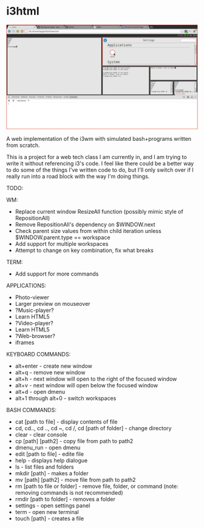 i3html
======

![image](img/i3.png)

A web implementation of the i3wm with simulated bash+programs written from scratch.

This is a project for a web tech class I am currently in, and I am trying to write it without referencing i3's code. I feel like there could be a better way to do some of the things I've written code to do, but I'll only switch over if I really run into a road block with the way I'm doing things.

TODO:

WM:
 - Replace current window ResizeAll function (possibly mimic style of RepositionAll)
 - Remove RepositionAll's dependency on $WINDOW.next
  - Check parent size values from within child iteration unless $WINDOW.parent.type == workspace
 - Add support for multiple workspaces
  - Attempt to change on key combination, fix what breaks
  
TERM:
 - Add support for more commands
 
APPLICATIONS:
 - Photo-viewer
  - Larger preview on mouseover
 - ?Music-player?
  - Learn HTML5
 - ?Video-player?
  - Learn HTML5
 - ?Web-browser?
  - iframes

KEYBOARD COMMANDS:
 - alt+enter - create new window
 - alt+q - remove new window
 - alt+h - next window will open to the right of the focused window
 - alt+v - next window will open below the focused window
 - alt+d - open dmenu
 - alt+1 through alt+0 - switch workspaces

BASH COMMANDS:
 - cat [path to file] - display contents of file
 - cd, cd.., cd .., cd ~, cd /, cd [path of folder] - change directory
 - clear - clear console
 - cp [path] [path2] - copy file from path to path2
 - dmenu\_run - open dmenu
 - edit [path to file] - edite file
 - help - displays help dialogue
 - ls - list files and folders
 - mkdir [path] - makes a folder
 - mv [path] [path2] - move file from path to path2
 - rm [path to file or folder] - remove file, folder, or command (note: removing commands is not recommended)
 - rmdir [path to folder] - removes a folder
 - settings - open settings panel
 - term - open new terminal
 - touch [path] - creates a file
